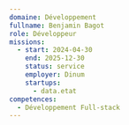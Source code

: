 ```yaml
---
domaine: Développement
fullname: Benjamin Bagot
role: Développeur
missions:
  - start: 2024-04-30
    end: 2025-12-30
    status: service
    employer: Dinum
    startups:
      - data.etat
competences:
  - Développement Full-stack
---
```

